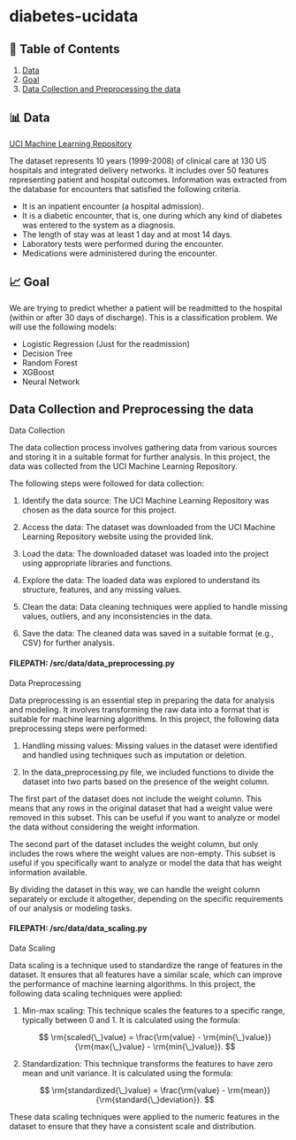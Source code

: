 # diabetes-ucidata

## 📝 Table of Contents
1. [Data](#📊-data)
2. [Goal](#📈-goal)
3. [Data Collection and Preprocessing the data](#data-collection-and-preprocessing-the-data)

## 📊 Data

[UCI Machine Learning Repository](https://archive.ics.uci.edu/dataset/296/diabetes+130-us+hospitals+for+years+1999-2008?fbclid=IwAR1K8yIAY03mM8Ipm6UQMjX5hW4hr3xbvKneoqDNR-93l2WPCqrXBjl59iM)

The dataset represents 10 years (1999-2008) of clinical care at 130 US hospitals and integrated delivery networks. It includes over 50 features representing patient and hospital outcomes. Information was extracted from the database for encounters that satisfied the following criteria.

- It is an inpatient encounter (a hospital admission).
- It is a diabetic encounter, that is, one during which any kind of diabetes was entered to the system as a diagnosis.
- The length of stay was at least 1 day and at most 14 days.
- Laboratory tests were performed during the encounter.
- Medications were administered during the encounter.

## 📈 Goal
We are trying to predict whether a patient will be readmitted to the hospital (within or after 30 days of discharge). This is a classification problem. We will use the following models:
- Logistic Regression (Just for the readmission)
- Decision Tree
- Random Forest
- XGBoost
- Neural Network

## Data Collection and Preprocessing the data
Data Collection

The data collection process involves gathering data from various sources and storing it in a suitable format for further analysis. In this project, the data was collected from the UCI Machine Learning Repository.

The following steps were followed for data collection:

1. Identify the data source: The UCI Machine Learning Repository was chosen as the data source for this project.

2. Access the data: The dataset was downloaded from the UCI Machine Learning Repository website using the provided link.

3. Load the data: The downloaded dataset was loaded into the project using appropriate libraries and functions.

4. Explore the data: The loaded data was explored to understand its structure, features, and any missing values.

5. Clean the data: Data cleaning techniques were applied to handle missing values, outliers, and any inconsistencies in the data.

6. Save the data: The cleaned data was saved in a suitable format (e.g., CSV) for further analysis.


#### FILEPATH: /src/data/data_preprocessing.py

Data Preprocessing

Data preprocessing is an essential step in preparing the data for analysis and modeling. It involves transforming the raw data into a format that is suitable for machine learning algorithms. In this project, the following data preprocessing steps were performed:

1. Handling missing values: Missing values in the dataset were identified and handled using techniques such as imputation or deletion.

2. In the data_preprocessing.py file, we included functions to divide the dataset into two parts based on the presence of the weight column.

The first part of the dataset does not include the weight column. This means that any rows in the original dataset that had a weight value were removed in this subset. This can be useful if you want to analyze or model the data without considering the weight information.

The second part of the dataset includes the weight column, but only includes the rows where the weight values are non-empty. This subset is useful if you specifically want to analyze or model the data that has weight information available.

By dividing the dataset in this way, we can handle the weight column separately or exclude it altogether, depending on the specific requirements of our analysis or modeling tasks.


#### FILEPATH: /src/data/data_scaling.py

Data Scaling

Data scaling is a technique used to standardize the range of features in the dataset. It ensures that all features have a similar scale, which can improve the performance of machine learning algorithms. In this project, the following data scaling techniques were applied:

1. Min-max scaling: This technique scales the features to a specific range, typically between 0 and 1. It is calculated using the formula:

    $$ \rm{scaled{\_}value} = \frac{\rm{value} - \rm{min{\_}value}}{\rm{max{\_}value} - \rm{min{\_}value}}. $$

2. Standardization: This technique transforms the features to have zero mean and unit variance. It is calculated using the formula:

    $$ \rm{standardized{\_}value} = \frac{\rm{value} - \rm{mean}}{\rm{standard{\_}deviation}}. $$

These data scaling techniques were applied to the numeric features in the dataset to ensure that they have a consistent scale and distribution.
